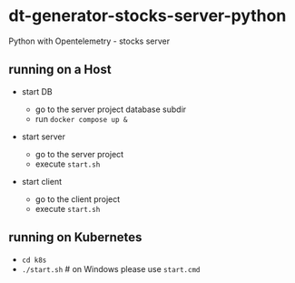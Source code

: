 # dt-generator-stocks-server-python
Python with Opentelemetry - stocks server

## running on a Host

 - start DB
   - go to the server project database subdir 
   - run `docker compose up &`

 - start server
   - go to the server project 
   - execute `start.sh`

 - start client 
   - go to the client project 
   - execute `start.sh`

## running on Kubernetes
 - `cd k8s`   
 - `./start.sh` # on Windows please use `start.cmd`

